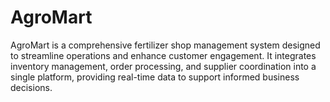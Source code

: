 # AgroMart
AgroMart is a comprehensive fertilizer shop management system designed to streamline operations and enhance customer engagement. It integrates inventory management, order processing, and supplier coordination into a single platform, providing real-time data to support informed business decisions. 

